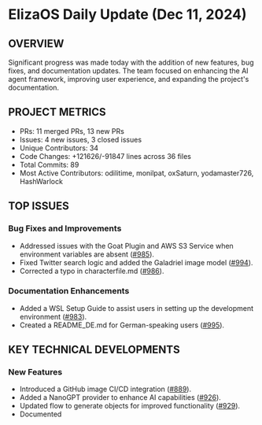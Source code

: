 # ElizaOS Daily Update (Dec 11, 2024)

## OVERVIEW 
Significant progress was made today with the addition of new features, bug fixes, and documentation updates. The team focused on enhancing the AI agent framework, improving user experience, and expanding the project's documentation.

## PROJECT METRICS
- PRs: 11 merged PRs, 13 new PRs
- Issues: 4 new issues, 3 closed issues
- Unique Contributors: 34
- Code Changes: +121626/-91847 lines across 36 files
- Total Commits: 89
- Most Active Contributors: odilitime, monilpat, oxSaturn, yodamaster726, HashWarlock

## TOP ISSUES
### Bug Fixes and Improvements
- Addressed issues with the Goat Plugin and AWS S3 Service when environment variables are absent ([#985](https://github.com/elizaos/eliza/issues/985)).
- Fixed Twitter search logic and added the Galadriel image model ([#994](https://github.com/elizaos/eliza/issues/994)).
- Corrected a typo in characterfile.md ([#986](https://github.com/elizaos/eliza/issues/986)).

### Documentation Enhancements
- Added a WSL Setup Guide to assist users in setting up the development environment ([#983](https://github.com/elizaos/eliza/issues/983)).
- Created a README_DE.md for German-speaking users ([#995](https://github.com/elizaos/eliza/issues/995)).

## KEY TECHNICAL DEVELOPMENTS
### New Features
- Introduced a GitHub image CI/CD integration ([#889](https://github.com/elizaos/eliza/pull/889)).
- Added a NanoGPT provider to enhance AI capabilities ([#926](https://github.com/elizaos/eliza/pull/926)).
- Updated flow to generate objects for improved functionality ([#929](https://github.com/elizaos/eliza/pull/929)).
- Documented